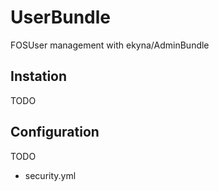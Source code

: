 UserBundle
===========

FOSUser management with ekyna/AdminBundle

## Instation
TODO

## Configuration
TODO
- security.yml